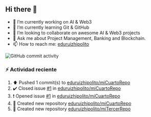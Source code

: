 ## Hi there 👋


- 🔭 I’m currently working on AI & Web3
- 🌱 I’m currently learning Git & GitHub
- 👯 I’m looking to collaborate on awesome AI & Web3 projects
- 💬 Ask me about Project Management, Banking and Blockchain.
- 📫 How to reach me: [eduruizhipolito](https://twitter.com/eduruizhipolito)

![GitHub commit activity](https://img.shields.io/github/commit-activity/t/eduruizhipolito/eduruizhipolito)

### :zap: Actividad reciente
<!--RECENT_ACTIVITY:start-->
1. ⬆️ Pushed 1 commit(s) to [eduruizhipolito/miCuartoRepo](https://github.com/eduruizhipolito/miCuartoRepo)<br>
2. ✔️ Closed issue [#1](https://github.com/eduruizhipolito/miCuartoRepo/issues/1) in [eduruizhipolito/miCuartoRepo](https://github.com/eduruizhipolito/miCuartoRepo)<br>
3. ❗️ Opened issue [#1](https://github.com/eduruizhipolito/miCuartoRepo/issues/1) in [eduruizhipolito/miCuartoRepo](https://github.com/eduruizhipolito/miCuartoRepo)<br>
4. 📔 Created new repository [eduruizhipolito/miCuartoRepo](https://github.com/eduruizhipolito/miCuartoRepo)<br>
5. 📔 Created new repository [eduruizhipolito/miTercerRepo](https://github.com/eduruizhipolito/miTercerRepo)<br>
<!--RECENT_ACTIVITY:end-->

